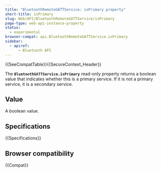 ```yaml
---
title: "BluetoothRemoteGATTService: isPrimary property"
short-title: isPrimary
slug: Web/API/BluetoothRemoteGATTService/isPrimary
page-type: web-api-instance-property
status:
  - experimental
browser-compat: api.BluetoothRemoteGATTService.isPrimary
sidebar:
  - apiref:
      - Bluetooth API
---
```


{{SeeCompatTable}}{{SecureContext_Header}}

The **`BluetoothGATTService.isPrimary`** read-only property
returns a boolean value that indicates whether this is a primary service. If it
is not a primary service, it is a secondary service.

## Value

A boolean value.

## Specifications

{{Specifications}}

## Browser compatibility

{{Compat}}
